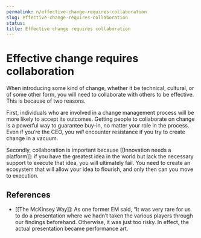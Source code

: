 ```yaml
---
permalink: n/effective-change-requires-collaboration
slug: effective-change-requires-collaboration
status: 
title: Effective change requires collaboration
---
```

# Effective change requires collaboration

When introducing some kind of change, whether it be technical, cultural, or of some other form, you will need to collaborate with others to be effective. This is because of two reasons.

First, individuals who are involved in a change management process will be more likely to accept its outcomes. Getting people to collaborate on change is a powerful way to guarantee buy-in, no matter your role in the process. Even if you’re the CEO, you _will_ encounter resistance if you try to create change in a vacuum.

Secondly, collaboration is important because [[Innovation needs a platform]]: if you have the greatest idea in the world but lack the necessary support to execute that idea, you will ultimately fail. You need to create an ecosystem that will allow your idea to flourish, and only then can you move to execution.

## References

- [[The McKinsey Way]]: As one former EM said, “It was very rare for us to do a presentation where we hadn’t taken the various players through our findings beforehand. Otherwise, it was just too risky. In effect, the actual presentation became performance art.
